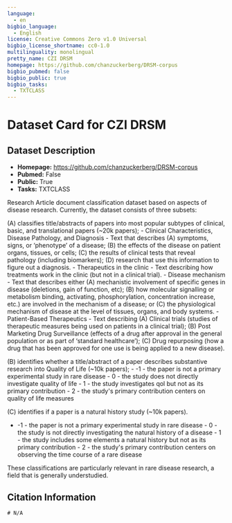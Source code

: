 ```yaml
---
language:
  - en 
bigbio_language:
  - English
license: Creative Commons Zero v1.0 Universal
bigbio_license_shortname: cc0-1.0
multilinguality: monolingual
pretty_name: CZI DRSM
homepage: https://github.com/chanzuckerberg/DRSM-corpus
bigbio_pubmed: false
bigbio_public: true
bigbio_tasks:
  - TXTCLASS
---
```


# Dataset Card for CZI DRSM

## Dataset Description

- **Homepage:** https://github.com/chanzuckerberg/DRSM-corpus
- **Pubmed:** False
- **Public:** True
- **Tasks:** TXTCLASS

Research Article document classification dataset based on aspects of disease research. Currently, the dataset consists of three subsets: 

(A) classifies title/abstracts of papers into most popular subtypes of clinical, basic, and translational papers (~20k papers); 
    - Clinical Characteristics, Disease Pathology, and Diagnosis - 
        Text that describes (A) symptoms, signs, or ‘phenotype’ of a disease; 
        (B) the effects of the disease on patient organs, tissues, or cells; 
        (C) the results of clinical tests that reveal pathology (including
        biomarkers); (D) research that use this information to figure out
        a diagnosis.
    - Therapeutics in the clinic - 
        Text describing how treatments work in the clinic (but not in a clinical trial).
    - Disease mechanism - 
        Text that describes either (A) mechanistic involvement of specific genes in disease 
        (deletions, gain of function, etc); (B) how molecular signalling or metabolism 
        binding, activating, phosphorylation, concentration increase, etc.) 
        are involved in the mechanism of a disease; or (C) the physiological 
        mechanism of disease at the level of tissues, organs, and body systems.
    - Patient-Based Therapeutics - 
        Text describing (A) Clinical trials (studies of therapeutic measures being 
        used on patients in a clinical trial); (B) Post Marketing Drug Surveillance 
        (effects of a drug after approval in the general population or as part of 
        ‘standard healthcare’); (C) Drug repurposing (how a drug that has been 
        approved for one use is being applied to a new disease).

(B) identifies whether a title/abstract of a paper describes substantive research into Quality of Life (~10k papers); 
    - -1 - the paper is not a primary experimental study in rare disease
    - 0 - the study does not directly investigate quality of life
    - 1 - the study investigates qol but not as its primary contribution
    - 2 - the study's primary contribution centers on quality of life measures

(C) identifies if a paper is a natural history study (~10k papers). 
   - -1 - the paper is not a primary experimental study in rare disease
    - 0 - the study is not directly investigating the natural history of a disease
    - 1 - the study includes some elements a natural history but not as its primary contribution
    - 2 - the study's primary contribution centers on observing the time course of a rare disease
    
These classifications are particularly relevant in rare disease research, a field that is generally understudied.

## Citation Information

```
# N/A
```
